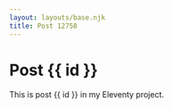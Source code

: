 ```yaml
---
layout: layouts/base.njk
title: Post 12758
---
```


# Post {{ id }}

This is post {{ id }} in my Eleventy project.
